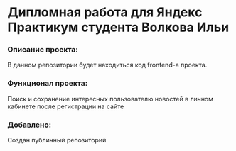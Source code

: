 # **Дипломная работа для Яндекс Практикум студента Волкова Ильи**

### Описание проекта:
В данном репозитории будет находиться код frontend-а проекта. 


### Функционал проекта:
Поиск и сохранение интересных пользователю новостей в личном кабинете после регистрации на сайте

### Добавлено:
Создан публичный репозиторий

